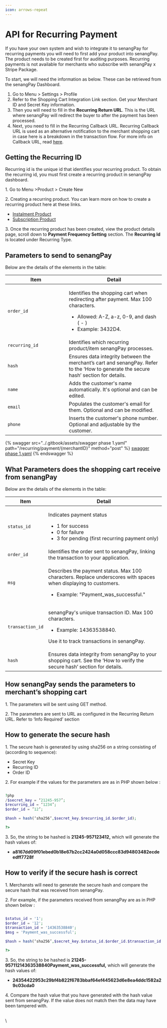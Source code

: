 ```yaml
---
icon: arrows-repeat
---
```


# API for Recurring Payment

If you have your own system and wish to integrate it to senangPay for recurring payments you will need to first add your product into senangPay. The product needs to be created first for auditing purposes. Recurring payments is not available for merchants who subscribe with senangPay x Stripe Package.



To start, we will need the information as below. These can be retrieved from the senangPay Dashboard.

1. Go to Menu > Settings > Profile
2. Refer to the Shopping Cart Integration Link section. Get your Merchant ID and Secret Key information.
3. Then you will need to fill in the **Recurring Return URL**. This is the URL where senangPay will redirect the buyer to after the payment has been processed.
4. Next, you need to fill in the Recurring Callback URL. Recurring Callback URL is used as an alternative notification to the merchant shopping cart in case here is a breakdown in the transaction flow. For more info on Callback URL, read [here](https://guide.senangpay.my/callback-url/).



## **Getting the Recurring ID**

Recurring id is the unique id that identifies your recurring product. To obtain the recurring id, you must first create a recurring product in senangPay dashboard.

1\. Go to Menu >Product > Create New

2\. Creating a recurring product. You can learn more on how to create a recurring product here at these links.

* &#x20;[Instalment Product](https://guide.senangpay.my/recurring-payment-instalment/)
* &#x20;[Subscription Product](https://guide.senangpay.my/recurring-payment-subscription/)

3\. Once the recurring product has been created, view the product details page, scroll down to **Payment Frequency Setting** section. The **Recurring Id** is located under Recurring Type.



## **Parameters to send to senangPay**

Below are the details of the elements in the table:

<table><thead><tr><th width="181">Item</th><th>Detail</th></tr></thead><tbody><tr><td><code>order_id</code></td><td><p>Identifies the shopping cart when redirecting after payment. Max 100 characters. </p><ul><li>Allowed: A-Z, a-z, 0-9, and dash ( - )</li><li>Example: 3432D4.</li></ul></td></tr><tr><td><code>recurring_id</code></td><td>Identifies which recurring product/item senangPay processes.</td></tr><tr><td><code>hash</code></td><td>Ensures data integrity between the merchant’s cart and senangPay. Refer to the ‘How to generate the secure hash’ section for details.</td></tr><tr><td><code>name</code></td><td>Adds the customer's name automatically. It's optional and can be edited.</td></tr><tr><td><code>email</code></td><td>Populates the customer's email for them. Optional and can be modified.</td></tr><tr><td><code>phone</code></td><td>Inserts the customer's phone number. Optional and adjustable by the customer.</td></tr></tbody></table>





{% swagger src="../.gitbook/assets/swagger phase 1.yaml" path="/recurring/payment/{merchantID}" method="post" %}
[swagger phase 1.yaml](<../.gitbook/assets/swagger phase 1.yaml>)
{% endswagger %}

## **What Parameters does the shopping cart receive from senangPay**

Below are the details of the elements in the table:

| Item             | Detail                                                                                                                                                                      |
| ---------------- | --------------------------------------------------------------------------------------------------------------------------------------------------------------------------- |
| `status_id`      | <p>Indicates payment status</p><ul><li>1 for success</li><li>0 for failure</li><li>3 for pending (first recurring payment only)</li></ul>                                   |
| `order_id`       | Identifies the order sent to senangPay, linking the transaction to your application.                                                                                        |
| `msg`            | <p>Describes the payment status. Max 100 characters. Replace underscores with spaces when displaying to customers. </p><ul><li>Example: "Payment_was_successful."</li></ul> |
| `transaction_id` | <p>senangPay's unique transaction ID. Max 100 characters. </p><ul><li>Example: 14363538840. </li></ul><p>Use it to track transactions in senangPay.</p>                     |
| `hash`           | Ensures data integrity from senangPay to your shopping cart. See the ‘How to verify the secure hash’ section for details.                                                   |

## **How senangPay sends the parameters to merchant’s shopping cart**

1\. The parameters will be sent using GET method.

2\. The parameters are sent to URL as configured in the Recurring Return URL. Refer to ‘Info Required’ section



## **How to generate the secure hash**

1\. The secure hash is generated by using sha256 on a string consisting of (according to sequence):

* Secret Key
* Recurring ID
* Order ID

2\. For example if the values for the parameters are as in PHP  shown below :&#x20;



```php

?php
/$secret_key = ‘21245-957’;
$recurring_id = ‘1234’;
$order_id = ’12’;

$hash = hash(‘sha256’,$secret_key.$recurring_id.$order_id);

?>

```

3\. So, the string to be hashed is **21245-957123412,** which will generate the hash values of:

* **a8167dd09f01ebed0b18e67b2cc2424a0d058ccc83d94803482ecdeedff7728f**



## **How to verify if the secure hash is correct**

1\. Merchansts will need to generate the secure hash and compare the secure hash that was received from senangPay.

2\. For example, if the parameters received from senangPay are as in PHP shown below :&#x20;



```php

$status_id = '1';
$order_id = '12';
$transaction_id = '14363538840';
$msg = 'Payment_was_successful';

$hash = hash(‘sha256’,$secret_key.$status_id.$order_id.$transaction_id.$msg);

?>

```

3\. So, the string to be hashed is **21245-95711214363538840Payment\_was\_successful,** which will generate the hash values of:

* **24354422953c29bf4b822f6783bbaf64ef445623d6e8ea4ddc1582a29c03cda0**

4\. Compare the hash value that you have generated with the hash value sent from senangPay. If the value does not match then the data may have been tampered with.

\
\
